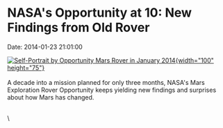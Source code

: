 NASA\'s Opportunity at 10: New Findings from Old Rover
======================================================

Date: 2014-01-23 21:01:00

[![Self-Portrait by Opportunity Mars Rover in January
2014](http://www.jpl.nasa.gov/images/mer/2014-01-23/pia17759-th.jpg){width="100"
height="75"}](http://www.jpl.nasa.gov/news/news.cfm?release=2014-022&rn=news.xml&rst=4021)\
\
A decade into a mission planned for only three months, NASA\'s Mars
Exploration Rover Opportunity keeps yielding new findings and surprises
about how Mars has changed.

\
\
